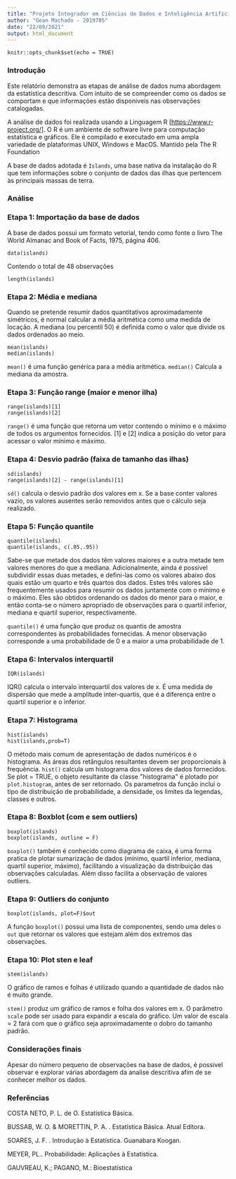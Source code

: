 ```yaml
---
title: "Projeto Integrador em Ciências de Dados e Inteligência Artificial III A"
author: "Gean Machado - 2019705"
date: "22/09/2021"
output: html_document
---
```


```{r setup, include=FALSE}
knitr::opts_chunk$set(echo = TRUE)
```

### Introdução

Este relatório demonstra as etapas de análise de dados numa abordagem da estatística descritiva. Com intuito de se compreender como os dados se comportam e que informações estão disponiveis nas observações catalogadas.

A análise de dados foi realizada usando a Linguagem R [https://www.r-project.org/]. O R é um ambiente de software livre para computação estatística e gráficos. Ele é compilado e executado em uma ampla variedade de plataformas UNIX, Windows e MacOS. Mantido pela The R Foundation

A base de dados adotada é `Islands`, uma base nativa da instalação do R que tem informações sobre o conjunto de dados das ilhas que pertencem às principais massas de terra.

### Análise

### Etapa 1:  Importação da base de dados
A base de dados possui um formato vetorial, tendo como fonte o livro The World Almanac and Book of Facts, 1975, página 406.

```{r}
data(islands)
```

Contendo o total de 48 observações

```{r}
length(islands)
```

### Etapa 2:  Média e mediana

Quando se pretende resumir dados quantitativos aproximadamente simétricos, é normal calcular a média aritmética como uma medida de locação.
A mediana (ou percentil 50) é definida como o valor que divide os dados ordenados ao meio.

```{r}
mean(islands)
median(islands)
```
`mean()` é uma função genérica para a média aritmética.
`median()` Calcula a mediana da amostra.

### Etapa 3:  Função range (maior e menor ilha)

```{r}
range(islands)[1]
range(islands)[2]
```

`range()` é uma função que retorna um vetor contendo o mínimo e o máximo de todos os argumentos fornecidos.
[1] e [2] indica a posição do vetor para acessar o valor mínimo e máximo.

### Etapa 4:  Desvio padrão (faixa de tamanho das ilhas) 

```{r}
sd(islands)
range(islands)[2] - range(islands)[1]
```

`sd()` calcula o desvio padrão dos valores em x. Se a base conter valores vazio, os valores ausentes serão removidos antes que o cálculo seja realizado.

### Etapa 5:  Função quantile

```{r}
quantile(islands)
quantile(islands, c(.05,.95))
```

Sabe-se que metade dos dados têm valores maiores e a outra metade tem valores menores do que a mediana. Adicionalmente, ainda é possivel subdividir essas duas metades, e defini-las como os valores abaixo dos quais estão um quarto e três quartos dos dados. Estes três valores são frequentemente usados para resumir os dados juntamente com o mínimo e o máximo. Eles são obtidos ordenando os dados do menor para o maior, e então conta-se o número apropriado de observações para o quartil inferior, mediana e quartil superior, respectivamente.

`quantile()` é uma função que produz os quantis de amostra correspondentes às probabilidades fornecidas. A menor observação corresponde a uma probabilidade de 0 e a maior a uma probabilidade de 1. 

### Etapa 6:  Intervalos interquartil

```{r}
IQR(islands)
```

IQR() calcula o intervalo interquartil dos valores de x. É uma medida de dispersão que mede a amplitude inter-quartis, que é a diferença entre o quartil superior e o inferior.

### Etapa 7:  Histograma

```{r}
hist(islands)
hist(islands,prob=T)
```

O método mais comum de apresentação de dados numéricos é o histograma. As áreas dos retângulos resultantes devem ser proporcionais à frequência.
`hist()` calcula um histograma dos valores de dados fornecidos. Se plot = TRUE, o objeto resultante da classe "histograma" é plotado por `plot.histogram`, antes de ser retornado. Os parametros da função inclui o tipo de distribuição de probabilidade, a densidade, os limites da legendas, classes e outros.

### Etapa 8: Boxblot (com e sem outliers)

```{r}
boxplot(islands)
boxplot(islands, outline = F)
```

`boxplot()` também é conhecido como diagrama de caixa, é uma forma pratica de plotar sumarização de dados (mínimo, quartil inferior, mediana, quartil superior, máximo), facilitando a visualização da distribuição das observações calculadas. Além disso facilita a observação de valores outliers. 

### Etapa 9:  Outliers do conjunto

```{r}
boxplot(islands, plot=F)$out
```

A função `boxplot()` possui uma lista de componentes, sendo uma deles o `out`	que retornar os valores que estejam além dos extremos das observações.

### Etapa 10: Plot sten e leaf

```{r}
stem(islands)

```

O gráfico de ramos e folhas é utilizado quando a quantidade de dados não é muito grande.

`stem()` produz um gráfico de ramos e folha dos valores em x. O parâmetro `scale` pode ser usado para expandir a escala do gráfico. Um valor de escala = 2 fará com que o gráfico seja aproximadamente o dobro do tamanho padrão.

### Considerações finais

Apesar do número pequeno de observações na base de dados, é possivel observar e explorar várias abordagem da analise descritiva afim de se conhecer melhor os dados.

### Referências

COSTA NETO, P. L. de O. Estatística Básica.

BUSSAB, W. O. & MORETTIN, P. A. . Estatística Básica. Atual Editora.

SOARES, J. F. . Introdução à Estatística. Guanabara Koogan.

MEYER, PL.. Probabilidade: Aplicações à Estatística.

GAUVREAU, K.; PAGANO, M.: Bioestatística